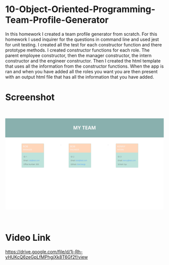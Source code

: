 # 10-Object-Oriented-Programming-Team-Profile-Generator

In this homework I created a team profile generator from scratch. For this homework I used inquirer for the questions in command line and used jest for unit testing. I created all the test for each constructor function and there prototype methods. I created constructor functions for each role. The parent employee constructor, then the manager constructor, the intern constructor and the engineer constructor. Then I created the html template that uses all the information from the constructor functions. When the app is ran and when you have added all the roles you want you are then present with an output html file that has all the information that you have added.


# Screenshot
<br>

![team profile generator with the roles that the user has added via the responses from inquirer.](./screenshot/team-profile-generator.png)

<br>

# Video Link

https://drive.google.com/file/d/1j-Rh-yHUKcQ6zeGpLfMPhgjXk8T6Gf2f/view